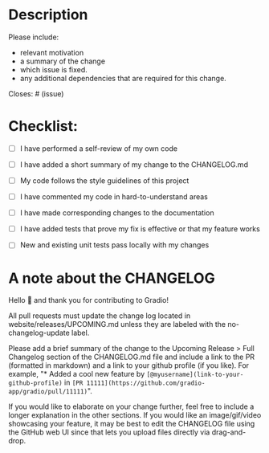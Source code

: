 # Description

Please include: 
* relevant motivation
* a summary of the change 
* which issue is fixed. 
* any additional dependencies that are required for this change.

Closes: # (issue)

# Checklist:

- [ ] I have performed a self-review of my own code
- [ ] I have added a short summary of my change to the CHANGELOG.md
- [ ] My code follows the style guidelines of this project
- [ ] I have commented my code in hard-to-understand areas
- [ ] I have made corresponding changes to the documentation
- [ ] I have added tests that prove my fix is effective or that my feature works
- [ ] New and existing unit tests pass locally with my changes


# A note about the CHANGELOG

Hello 👋 and thank you for contributing to Gradio!

All pull requests must update the change log located in website/releases/UPCOMING.md unless they are labeled with the no-changelog-update label.

Please add a brief summary of the change to the Upcoming Release > Full Changelog section of the CHANGELOG.md file and include
a link to the PR (formatted in markdown) and a link to your github profile (if you like). For example, "* Added a cool new feature by `[@myusername](link-to-your-github-profile)` in `[PR 11111](https://github.com/gradio-app/gradio/pull/11111)`".

If you would like to elaborate on your change further, feel free to include a longer explanation in the other sections.
If you would like an image/gif/video showcasing your feature, it may be best to edit the CHANGELOG file using the 
GitHub web UI since that lets you upload files directly via drag-and-drop.